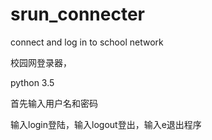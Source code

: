# srun_connecter
connect and log in to school network

校园网登录器，

python 3.5

首先输入用户名和密码

输入login登陆，输入logout登出，输入e退出程序

